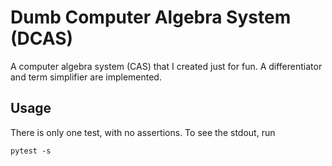 # Dumb Computer Algebra System (DCAS)

A computer algebra system (CAS) that I created just for fun. 
A differentiator and term simplifier are implemented.

## Usage

There is only one test, with no assertions. To see the stdout, run
```
pytest -s
```
